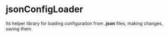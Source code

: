 jsonConfigLoader
================

Its helper library for loading configuration from **.json** files, making changes, saving them.